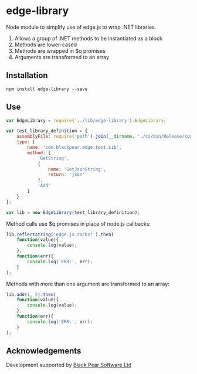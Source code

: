 edge-library
============

Node module to simplify use of edge.js to wrap .NET libraries.

1. Allows a group of .NET methods to be instantiated as a block
2. Methods are lower-cased
3. Methods are wrapped in $q promises
4. Arguments are transformed to an array


## Installation

```
npm install edge-library --save
```
    
## Use


```javascript
var EdgeLibrary = require('../lib/edge-library').EdgeLibrary;

var test_library_definition = {
    assemblyFile: require('path').join(__dirname, './cs/bin/Release/com.blackpear.edge.test.dll'),
    type: {
        name: 'com.blackpear.edge.test.Lib',
        method: [
            'GetString',
            {
                name: 'GetJsonString',
                return: 'json'
            },
            'Add'
        ]
    }
};

var lib = new EdgeLibrary(test_library_definition);
```


Method calls use $q promises in place of node.js callbacks:

```javascript
lib.reflectstring('edge.js rocks!').then(
    function(value){
        console.log(value);
    },
    function(err){
        console.log('ERR:', err);
    }
);
```  

Methods with more than one argument are transformed to an array: 

```javascript
lib.add(1, 2).then(
    function(value){
        console.log(value);
    },
    function(err){
        console.log('ERR:', err);
    }
);
```        
        
## Acknowledgements
        
Development supported by [Black Pear Software Ltd](http://www.blackpear.com)
